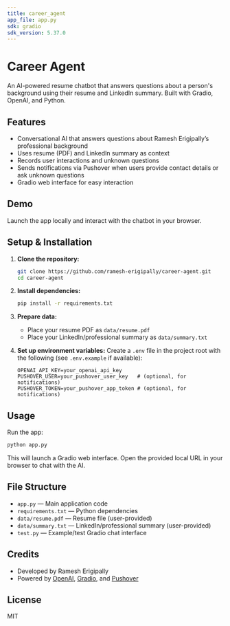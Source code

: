 ```yaml
---
title: career_agent
app_file: app.py
sdk: gradio
sdk_version: 5.37.0
---
```


# Career Agent

An AI-powered resume chatbot that answers questions about a person's background using their resume and LinkedIn summary. Built with Gradio, OpenAI, and Python.

## Features
- Conversational AI that answers questions about Ramesh Erigipally’s professional background
- Uses resume (PDF) and LinkedIn summary as context
- Records user interactions and unknown questions
- Sends notifications via Pushover when users provide contact details or ask unknown questions
- Gradio web interface for easy interaction

## Demo
Launch the app locally and interact with the chatbot in your browser.

## Setup & Installation

1. **Clone the repository:**
   ```bash
   git clone https://github.com/ramesh-erigipally/career-agent.git
   cd career-agent
   ```

2. **Install dependencies:**
   ```bash
   pip install -r requirements.txt
   ```

3. **Prepare data:**
   - Place your resume PDF as `data/resume.pdf`
   - Place your LinkedIn/professional summary as `data/summary.txt`

4. **Set up environment variables:**
   Create a `.env` file in the project root with the following (see `.env.example` if available):
   ```env
   OPENAI_API_KEY=your_openai_api_key
   PUSHOVER_USER=your_pushover_user_key   # (optional, for notifications)
   PUSHOVER_TOKEN=your_pushover_app_token # (optional, for notifications)
   ```

## Usage

Run the app:
```bash
python app.py
```

This will launch a Gradio web interface. Open the provided local URL in your browser to chat with the AI.

## File Structure
- `app.py` — Main application code
- `requirements.txt` — Python dependencies
- `data/resume.pdf` — Resume file (user-provided)
- `data/summary.txt` — LinkedIn/professional summary (user-provided)
- `test.py` — Example/test Gradio chat interface

## Credits
- Developed by Ramesh Erigipally
- Powered by [OpenAI](https://openai.com/), [Gradio](https://gradio.app/), and [Pushover](https://pushover.net/)

## License
MIT
